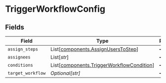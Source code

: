# TriggerWorkflowConfig


## Fields

| Field                                                                                            | Type                                                                                             | Required                                                                                         | Description                                                                                      |
| ------------------------------------------------------------------------------------------------ | ------------------------------------------------------------------------------------------------ | ------------------------------------------------------------------------------------------------ | ------------------------------------------------------------------------------------------------ |
| `assign_steps`                                                                                   | List[[components.AssignUsersToStep](../../models/components/assignuserstostep.md)]               | :heavy_minus_sign:                                                                               | N/A                                                                                              |
| `assignees`                                                                                      | List[*str*]                                                                                      | :heavy_minus_sign:                                                                               | N/A                                                                                              |
| `conditions`                                                                                     | List[[components.TriggerWorkflowCondition](../../models/components/triggerworkflowcondition.md)] | :heavy_minus_sign:                                                                               | N/A                                                                                              |
| `target_workflow`                                                                                | *Optional[str]*                                                                                  | :heavy_minus_sign:                                                                               | N/A                                                                                              |